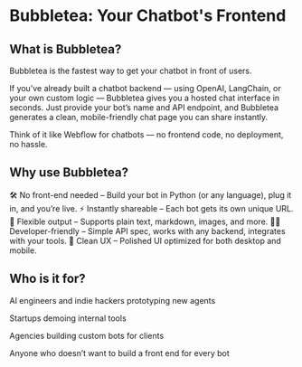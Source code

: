 # Bubbletea: Your Chatbot's Frontend

## What is Bubbletea?
Bubbletea is the fastest way to get your chatbot in front of users.

If you’ve already built a chatbot backend — using OpenAI, LangChain, or your own custom logic — Bubbletea gives you a hosted chat interface in seconds. Just provide your bot’s name and API endpoint, and Bubbletea generates a clean, mobile-friendly chat page you can share instantly.

Think of it like Webflow for chatbots — no frontend code, no deployment, no hassle.

## Why use Bubbletea?
🛠 No front-end needed – Build your bot in Python (or any language), plug it in, and you’re live.
⚡️ Instantly shareable – Each bot gets its own unique URL.
💬 Flexible output – Supports plain text, markdown, images, and more.
🧑‍💻 Developer-friendly – Simple API spec, works with any backend, integrates with your tools.
🧼 Clean UX – Polished UI optimized for both desktop and mobile.

## Who is it for?
AI engineers and indie hackers prototyping new agents

Startups demoing internal tools

Agencies building custom bots for clients

Anyone who doesn’t want to build a front end for every bot

